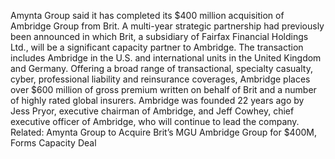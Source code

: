 Amynta Group said it has completed its $400 million acquisition of Ambridge Group from Brit.
A multi-year strategic partnership had previously been announced in which Brit, a subsidiary of Fairfax Financial Holdings Ltd., will be a significant capacity partner to Ambridge.
The transaction includes Ambridge in the U.S. and international units in the United Kingdom and Germany.
Offering a broad range of transactional, specialty casualty, cyber, professional liability and reinsurance coverages, Ambridge places over $600 million of gross premium written on behalf of Brit and a number of highly rated global insurers. Ambridge was founded 22 years ago by Jess Pryor, executive chairman of Ambridge, and Jeff Cowhey, chief executive officer of Ambridge, who will continue to lead the company.
Related: Amynta Group to Acquire Brit’s MGU Ambridge Group for $400M, Forms Capacity Deal